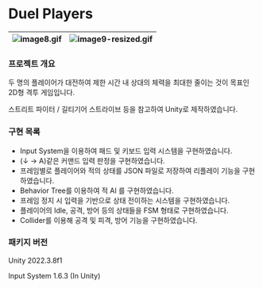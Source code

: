 # Duel Players

![image8.gif](./images/image9-resized.gif) | ![image9-resized.gif](./images/image8.gif)
---|---|

### 프로젝트 개요

두 명의 플레이어가 대전하여 제한 시간 내 상대의 체력을 최대한 줄이는 것이 목표인 2D형 격투 게임입니다.

스트리트 파이터 / 길티기어 스트라이브 등을 참고하여 Unity로 제작하였습니다.

### 구현 목록

- Input System을 이용하여 패드 및 키보드 입력 시스템을 구현하였습니다.
- (↓ → A)같은 커맨드 입력 판정을 구현하였습니다.
- 프레임별로 플레이어와 적의 상태를 JSON 파일로 저장하여 리플레이 기능을 구현하였습니다.
- Behavior Tree를 이용하여 적 AI 를 구현하였습니다.
- 프레임 정지 시 입력을 기반으로 상태 전이하는 시스템을 구현하였습니다.
- 플레이어의 Idle, 공격, 방어 등의 상태들을 FSM 형태로 구현하였습니다.
- Collider를 이용해 공격 및 피격, 방어 기능을 구현하였습니다.

### 패키지 버전

Unity 2022.3.8f1

Input System 1.6.3 (In Unity)